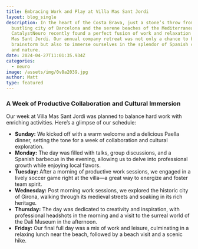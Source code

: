 ```yaml
---
title: Embracing Work and Play at Villa Mas Sant Jordi
layout: blog_single
description: In the heart of the Costa Brava, just a stone’s throw from the
  bustling city of Barcelona and the serene beaches of the Mediterranean,
  CatalystNeuro recently found a perfect fusion of work and relaxation at Villa
  Mas Sant Jordi. Our annual company retreat was not only a chance to bond and
  brainstorm but also to immerse ourselves in the splendor of Spanish culture
  and nature.
date: 2024-04-27T11:01:35.934Z
categories:
  - neuro
image: /assets/img/0v8a2039.jpg
author: Matt
type: featured
---
```

### A Week of Productive Collaboration and Cultural Immersion

Our week at Villa Mas Sant Jordi was planned to balance hard work with enriching activities. Here’s a glimpse of our schedule:

* **Sunday:** We kicked off with a warm welcome and a delicious Paella dinner, setting the tone for a week of collaboration and cultural exploration.
* **Monday:** The day was filled with talks, group discussions, and a Spanish barbecue in the evening, allowing us to delve into professional growth while enjoying local flavors.
* **Tuesday:** After a morning of productive work sessions, we engaged in a lively soccer game right at the villa—a great way to energize and foster team spirit.
* **Wednesday:** Post morning work sessions, we explored the historic city of Girona, walking through its medieval streets and soaking in its rich heritage.
* **Thursday:** The day was dedicated to creativity and inspiration, with professional headshots in the morning and a visit to the surreal world of the Dalí Museum in the afternoon.
* **Friday:** Our final full day was a mix of work and leisure, culminating in a relaxing lunch near the beach, followed by a beach visit and a scenic hike.